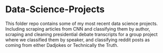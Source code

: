 # Data-Science-Projects
This folder repo contains some of my most recent data science projects. Including scraping articles from CNN and classifying them by author, scraping and cleaning presidential debate transcripts for a group project where we classified them by speaker, and classifying reddit posts as coming from either Dadjokes or Technically the Truth.
